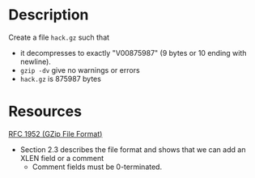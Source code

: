 # Description

Create a file `hack.gz` such that
* it decompresses to exactly "V00875987" (9 bytes or 10 ending with newline).
* `gzip -dv` give no warnings or errors
* `hack.gz` is 875987 bytes

# Resources 
[RFC 1952 (GZip File Format)](https://tools.ietf.org/html/rfc1952)
* Section 2.3 describes the file format and shows that we can add an XLEN field or a comment
    * Comment fields must be 0-terminated.